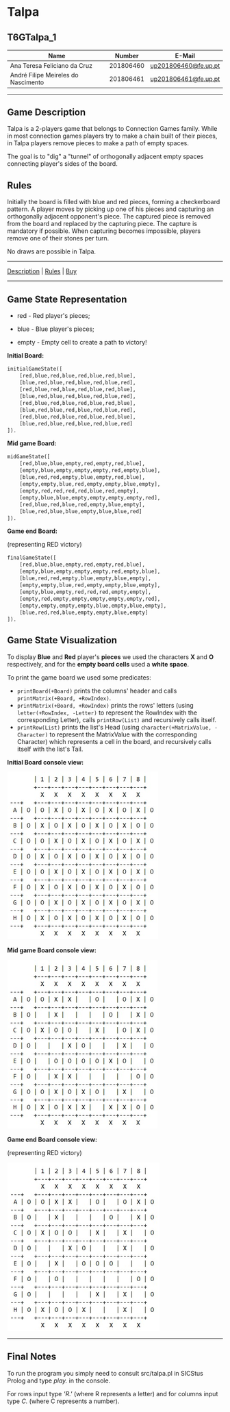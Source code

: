 # Talpa

## T6GTalpa_1
| Name             | Number    | E-Mail               |
| ---------------- | --------- | ---------------------|
| Ana Teresa Feliciano da Cruz  | 201806460 | up201806460@fe.up.pt |
| André Filipe Meireles do Nascimento | 201806461 | up201806461@fe.up.pt |

---

## Game Description 

Talpa is a 2-players game that belongs to Connection Games family. While in most connection games players try to make a chain built of their pieces, in Talpa players remove pieces to make a path of empty spaces.

The goal is to "dig" a "tunnel" of orthogonally adjacent empty spaces connecting player's sides of the board.

## Rules

Initially the board is filled with blue and red pieces, forming a checkerboard pattern. A player moves by picking up one of his pieces and capturing an orthogonally adjacent opponent's piece. The captured piece is removed from the board and replaced by the capturing piece. The capture is mandatory if possible. When capturing becomes impossible, players remove one of their stones per turn.

No draws are possible in Talpa.

---

[Description](https://www.boardgamegeek.com/boardgame/80657/talpa) | [Rules](https://nestorgames.com/rulebooks/TALPA_EN.pdf) | [Buy](https://nestorgames.com/#talpa_detail)

---

## Game State Representation

- red - Red player's pieces;

- blue - Blue player's pieces;

- empty - Empty cell to create a path to victory!

**Initial Board:**

```
initialGameState([
    [red,blue,red,blue,red,blue,red,blue],
    [blue,red,blue,red,blue,red,blue,red],
    [red,blue,red,blue,red,blue,red,blue],
    [blue,red,blue,red,blue,red,blue,red],
    [red,blue,red,blue,red,blue,red,blue],
    [blue,red,blue,red,blue,red,blue,red],
    [red,blue,red,blue,red,blue,red,blue],
    [blue,red,blue,red,blue,red,blue,red]
]).
```

**Mid game Board:**

```
midGameState([
    [red,blue,blue,empty,red,empty,red,blue],
    [empty,blue,empty,empty,empty,red,empty,blue],
    [blue,red,red,empty,blue,empty,red,blue],
    [empty,empty,blue,red,empty,empty,blue,empty],
    [empty,red,red,red,red,blue,red,empty],
    [empty,blue,blue,empty,empty,empty,empty,red],
    [red,blue,red,blue,red,empty,blue,empty],
    [blue,red,blue,blue,empty,blue,blue,red]
]).
```

**Game end Board:**

(representing RED victory)

```
finalGameState([
    [red,blue,blue,empty,red,empty,red,blue],
    [empty,blue,empty,empty,empty,red,empty,blue],
    [blue,red,red,empty,blue,empty,blue,empty],
    [empty,empty,blue,red,empty,empty,blue,empty],
    [empty,blue,empty,red,red,red,empty,empty],
    [empty,red,empty,empty,empty,empty,empty,red],
    [empty,empty,empty,empty,blue,empty,blue,empty],
    [blue,red,red,blue,empty,empty,blue,empty]
]).
```

## Game State Visualization

To display **Blue** and **Red** player's **pieces** we used the characters **X** and **O** respectively, and for the **empty board cells** used a **white space**.

To print the game board we used some predicates:
- `printBoard(+Board)` prints the columns' header and calls `printMatrix(+Board, +RowIndex)`.
- `printMatrix(+Board, +RowIndex)` prints the rows' letters (using `letter(+RowIndex, -Letter)` to represent the RowIndex with the corresponding Letter), calls `printRow(List)` and recursively calls itself.
- `printRow(List)` prints the list's Head (using `character(+MatrixValue, -Character)` to represent the MatrixValue with the corresponding Character) which represents a cell in the board, and recursively calls itself with the list's Tail.

**Initial Board console view:**

![initalGameState](img/initialGameState.jpg)

**Mid game Board console view:**

![midGameState](img/midGameState.jpg)


**Game end Board console view:**

(representing RED victory)

![finalGameState](img/finalGameState.jpg)

---

## Final Notes

To run the program you simply need to consult src/talpa.pl in SICStus Prolog and type _play._ in the console.

For rows input type _'R.'_ (where R represents a letter) and for columns input type _C._ (where C represents a number).